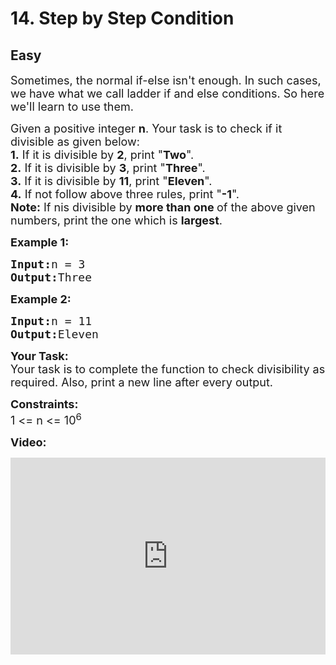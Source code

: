 # 14. Step by Step Condition
## Easy 
<div class="problem-statement">
                <p></p><p><span style="font-size:18px">Sometimes, the normal if-else isn't enough. In such cases, we have what we call ladder if and else conditions. So here we'll learn to use them.</span></p>

<p><span style="font-size:18px">Given a positive integer <strong>n</strong>. Your task is to check if it divisible as given below:<br>
<strong>1.</strong> If it is divisible by <strong>2</strong>, print "<strong>Two</strong>".<br>
<strong>2.</strong> If it is divisible by <strong>3</strong>, print "<strong>Three</strong>".<br>
<strong>3.</strong> If it is divisible by <strong>11</strong>, print "<strong>Eleven</strong>".<br>
<strong>4.</strong> If not follow above three rules, print "<strong>-1</strong>".<br>
<strong>Note:</strong> If nis divisible by <strong>more than one </strong>of the above given numbers, print the one which is <strong>largest</strong>.</span></p>

<p><span style="font-size:18px"><strong>Example 1:</strong></span></p>

<pre><span style="font-size:18px"><strong>Input:</strong>n = 3
<strong>Output:</strong>Three</span></pre>

<p><span style="font-size:18px"><strong>Example 2:</strong></span></p>

<pre><span style="font-size:18px"><strong>Input:</strong>n = 11
<strong>Output:</strong>Eleven</span></pre>

<p><span style="font-size:18px"><strong>Your Task:</strong><br>
Your task is to complete the function to check divisibility as required. Also, print a new line after every output.</span></p>

<p><span style="font-size:18px"><strong>Constraints:</strong><br>
1 &lt;= n &lt;= 10<sup>6</sup></span></p>

<p><strong><span style="font-size:18px">Video:</span></strong></p>

<p><iframe frameborder="0" height="315" src="https://www.youtube.com/embed/Be2m9M3aPDI" width="560" style="max-width: 100%;"></iframe></p>
 <p></p>
            </div>